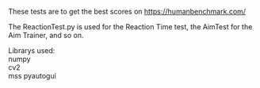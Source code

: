 These tests are to get the best scores on https://humanbenchmark.com/  
  
The ReactionTest.py is used for the Reaction Time test, the AimTest for the Aim Trainer, and so on.  
  
Librarys used:  
numpy  
cv2  
mss 
pyautogui  